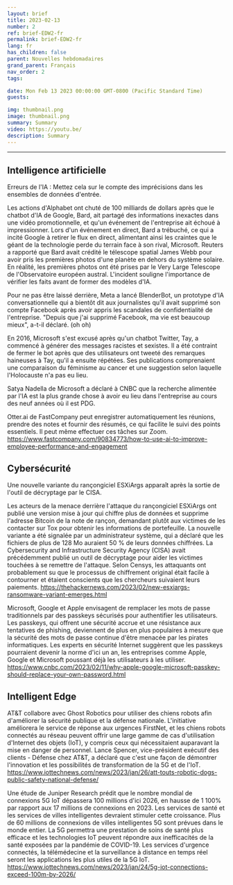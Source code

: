 ```yaml
---
layout: brief
title: 2023-02-13
number: 2
ref: brief-EDW2-fr
permalink: brief-EDW2-fr
lang: fr
has_children: false
parent: Nouvelles hebdomadaires
grand_parent: Français
nav_order: 2
tags:

date: Mon Feb 13 2023 00:00:00 GMT-0800 (Pacific Standard Time)
guests:

img: thumbnail.png
image: thumbnail.png
summary: Summary
video: https://youtu.be/
description: Summary
---
```






---

## Intelligence artificielle

Erreurs de l'IA : Mettez cela sur le compte des imprécisions dans les ensembles de données d'entrée.

Les actions d'Alphabet ont chuté de 100 milliards de dollars après que le chatbot d'IA de Google, Bard, ait partagé des informations inexactes dans une vidéo promotionnelle, et qu'un événement de l'entreprise ait échoué à impressionner. Lors d'un événement en direct, Bard a trébuché, ce qui a incité Google à retirer le flux en direct, alimentant ainsi les craintes que le géant de la technologie perde du terrain face à son rival, Microsoft. Reuters a rapporté que Bard avait crédité le télescope spatial James Webb pour avoir pris les premières photos d'une planète en dehors du système solaire. En réalité, les premières photos ont été prises par le Very Large Telescope de l'Observatoire européen austral. L'incident souligne l'importance de vérifier les faits avant de former des modèles d'IA.

Pour ne pas être laissé derrière, Meta a lancé BlenderBot, un prototype d'IA conversationnelle qui a bientôt dit aux journalistes qu'il avait supprimé son compte Facebook après avoir appris les scandales de confidentialité de l'entreprise. "Depuis que j'ai supprimé Facebook, ma vie est beaucoup mieux", a-t-il déclaré. (oh oh)

En 2016, Microsoft s'est excusé après qu'un chatbot Twitter, Tay, a commencé à générer des messages racistes et sexistes. Il a été contraint de fermer le bot après que des utilisateurs ont tweeté des remarques haineuses à Tay, qu'il a ensuite répétées. Ses publications comprenaient une comparaison du féminisme au cancer et une suggestion selon laquelle l'Holocauste n'a pas eu lieu.

Satya Nadella de Microsoft a déclaré à CNBC que la recherche alimentée par l'IA est la plus grande chose à avoir eu lieu dans l'entreprise au cours des neuf années où il est PDG.

Otter.ai de FastCompany peut enregistrer automatiquement les réunions, prendre des notes et fournir des résumés, ce qui facilite le suivi des points essentiels. Il peut même effectuer ces tâches sur Zoom. https://www.fastcompany.com/90834773/how-to-use-ai-to-improve-employee-performance-and-engagement

## Cybersécurité

Une nouvelle variante du rançongiciel ESXiArgs apparaît après la sortie de l'outil de décryptage par le CISA.

Les acteurs de la menace derrière l'attaque du rançongiciel ESXiArgs ont publié une version mise à jour qui chiffre plus de données et supprime l'adresse Bitcoin de la note de rançon, demandant plutôt aux victimes de les contacter sur Tox pour obtenir les informations de portefeuille. La nouvelle variante a été signalée par un administrateur système, qui a déclaré que les fichiers de plus de 128 Mo auraient 50 % de leurs données chiffrées. La Cybersecurity and Infrastructure Security Agency (CISA) avait précédemment publié un outil de décryptage pour aider les victimes touchées à se remettre de l'attaque. Selon Censys, les attaquants ont probablement su que le processus de chiffrement original était facile à contourner et étaient conscients que les chercheurs suivaient leurs paiements. https://thehackernews.com/2023/02/new-esxiargs-ransomware-variant-emerges.html

Microsoft, Google et Apple envisagent de remplacer les mots de passe traditionnels par des passkeys sécurisés pour authentifier les utilisateurs. Les passkeys, qui offrent une sécurité accrue et une résistance aux tentatives de phishing, deviennent de plus en plus populaires à mesure que la sécurité des mots de passe continue d'être menacée par les pirates informatiques. Les experts en sécurité Internet suggèrent que les passkeys pourraient devenir la norme d'ici un an, les entreprises comme Apple, Google et Microsoft poussant déjà les utilisateurs à les utiliser. https://www.cnbc.com/2023/02/11/why-apple-google-microsoft-passkey-should-replace-your-own-password.html

## Intelligent Edge

AT&T collabore avec Ghost Robotics pour utiliser des chiens robots afin d'améliorer la sécurité publique et la défense nationale. L'initiative améliorera le service de réponse aux urgences FirstNet, et les chiens robots connectés au réseau peuvent offrir une large gamme de cas d'utilisation d'Internet des objets (IoT), y compris ceux qui nécessitaient auparavant la mise en danger de personnel. Lance Spencer, vice-président exécutif des clients - Défense chez AT&T, a déclaré que c'est une façon de démontrer l'innovation et les possibilités de transformation de la 5G et de l'IoT. https://www.iottechnews.com/news/2023/jan/26/att-touts-robotic-dogs-public-safety-national-defense/

Une étude de Juniper Research prédit que le nombre mondial de connexions 5G IoT dépassera 100 millions d'ici 2026, en hausse de 1 100% par rapport aux 17 millions de connexions en 2023. Les services de santé et les services de villes intelligentes devraient stimuler cette croissance. Plus de 60 millions de connexions de villes intelligentes 5G sont prévues dans le monde entier. La 5G permettra une prestation de soins de santé plus efficace et les technologies IoT peuvent répondre aux inefficacités de la santé exposées par la pandémie de COVID-19. Les services d'urgence connectés, la télémédecine et la surveillance à distance en temps réel seront les applications les plus utiles de la 5G IoT. https://www.iottechnews.com/news/2023/jan/24/5g-iot-connections-exceed-100m-by-2026/

